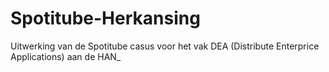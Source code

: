 # Spotitube-Herkansing
Uitwerking van de Spotitube casus voor het vak DEA (Distribute Enterprice Applications) aan de HAN_ 
